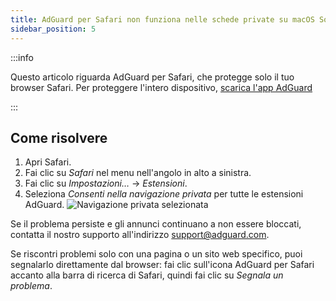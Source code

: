 ```yaml
---
title: AdGuard per Safari non funziona nelle schede private su macOS Sonoma
sidebar_position: 5
---
```


:::info

Questo articolo riguarda AdGuard per Safari, che protegge solo il tuo browser Safari. Per proteggere l'intero dispositivo, [scarica l'app AdGuard](https://agrd.io/download-kb-adblock)

:::

## Come risolvere

1. Apri Safari.
2. Fai clic su _Safari_ nel menu nell'angolo in alto a sinistra.
3. Fai clic su _Impostazioni…_ → _Estensioni_.
4. Seleziona _Consenti nella navigazione privata_ per tutte le estensioni AdGuard.
   ![Navigazione privata selezionata](https://cdn.adtidy.org/content/Kb/ad_blocker/safari/adg-safari-sonoma-private.png)

Se il problema persiste e gli annunci continuano a non essere bloccati, contatta il nostro supporto all'indirizzo support@adguard.com.

Se riscontri problemi solo con una pagina o un sito web specifico, puoi segnalarlo direttamente dal browser: fai clic sull'icona AdGuard per Safari accanto alla barra di ricerca di Safari, quindi fai clic su _Segnala un problema_.
